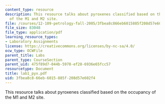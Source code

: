 ```yaml
---
content_type: resource
description: This resource talks about pyroxenes classified based on the occupancy
  of the M1 and M2 site.
file: /courses/12-109-petrology-fall-2005/3fbea8c866eb6015885f208d57e602f4_lab1_pyx.pdf
file_size: 83048
file_type: application/pdf
learning_resource_types:
- Laboratory Assignments
license: https://creativecommons.org/licenses/by-nc-sa/4.0/
ocw_type: OCWFile
parent_title: Labs
parent_type: CourseSection
parent_uid: 475f89d7-044b-5978-ef28-6936e65fcc57
resourcetype: Document
title: lab1_pyx.pdf
uid: 3fbea8c8-66eb-6015-885f-208d57e602f4
---
```

This resource talks about pyroxenes classified based on the occupancy of the M1 and M2 site.
